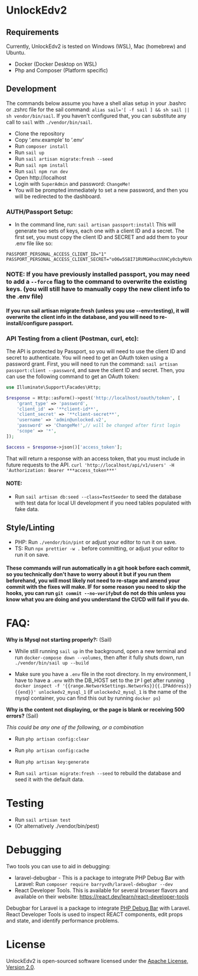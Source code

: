 # UnlockEdv2

## Requirements

Currently, UnlockEdv2 is tested on Windows (WSL), Mac (homebrew) and Ubuntu.

-   Docker (Docker Desktop on WSL)
-   Php and Composer (Platform specific)

## Development

The commands below assume you have a shell alias setup in your .bashrc or .zshrc file for the sail command: `alias sail='[ -f sail ] && sh sail || sh vendor/bin/sail`. If you haven't configured that, you can substitute any call to `sail` with `./vendor/bin/sail`.

-   Clone the repository
-   Copy ‘.env.example’ to ‘.env’
-   Run `composer install`
-   Run `sail up`
-   Run `sail artisan migrate:fresh --seed`
-   Run `sail npm install`
-   Run `sail npm run dev`
-   Open http://localhost
-   Login with `SuperAdmin` and password: `ChangeMe!`
-   You will be prompted immediately to set a new password, and then you will be redirected to the dashboard.

### AUTH/Passport Setup:

-   In the command line, run: `sail artisan passport:install`
    This will generate two sets of keys, each one with a client ID and a secret. The first set, you must copy the client ID and SECRET and add them to your .env file like so:

```
PASSPORT_PERSONAL_ACCESS_CLIENT_ID="1"
PASSPORT_PERSONAL_ACCESS_CLIENT_SECRET="o06w5S8I71RVMGHhocUVHCy0cbyMoVqxsHB8Rd3I"
```

### NOTE: If you have previously installed passport, you may need to add a `--force` flag to the command to overwrite the existing keys. (you will still have to manually copy the new client info to the .env file)

#### If you run sail artisan migrate:fresh (unless you use --env=testing), it will overwrite the client info in the database, and you will need to re-install/configure passport.

### API Testing from a client (Postman, curl, etc):

The API is protected by Passport, so you will need to use the client ID and secret to authenticate. You will need to get an OAuth token using a password grant. First, you will need to run the command: `sail artisan passport:client --password`, and save the client ID and secret. Then, you can use the following command to get an OAuth token:

```php
use Illuminate\Support\Facades\Http;

$response = Http::asForm()->post('http://localhost/oauth/token', [
    'grant_type' => 'password',
    'client_id' => '**client-id**',
    'client_secret' => '**client-secret**',
    'username' => 'admin@unlocked.v2',
    'password' => 'ChangeMe!',// will be changed after first login
    'scope' => '*',
]);

$access = $response->json()['access_token'];
```

That will return a response with an access token, that you must include in future requests to the API.
`curl 'http://localhost/api/v1/users' -H 'Authorization: Bearer ***access_token***'`

#### NOTE:

-   Run `sail artisan db:seed --class=TestSeeder` to seed the database with test data for local UI development if you need tables populated with fake data.

## Style/Linting

-   PHP: Run `./vendor/bin/pint` or adjust your editor to run it on save.
-   TS: Run `npx prettier -w .` before committing, or adjust your editor to run it on save.

#### These commands _will_ run automatically in a git hook before each commit, so you technically don't have to worry about it but if you run them beforehand, you will most likely not need to re-stage and amend your commit with the fixes will make. IF for some reason you need to skip the hooks, you can run `git commit --no-verify`but do not do this unless you know what you are doing and you understand the CI/CD will fail if you do.

# FAQ:

**Why is Mysql not starting properly?:** (Sail)

-   While still running `sail up` in the background, open a new terminal and run `docker-compose down --volumes`, then after it fully shuts down, run `./vendor/bin/sail up --build`

-   Make sure you have a `.env` file in the root directory. In my environment, I have to have a `.env` with the DB_HOST set to the `IP` I get after running `docker inspect -f '{{range.NetworkSettings.Networks}}{{.IPAddress}}{{end}}' unlockedv2_mysql_1` (if `unlockedv2_mysql_1` is the name of the mysql container, you can find this out by running `docker ps`)

**Why is the content not displaying, or the page is blank or receiving 500 errors?** (Sail)

_This could be any one of the following, or a combination_

-   Run `php artisan config:clear`
-   Run `php artisan config:cache`

-   Run `php artisan key:generate`

-   Run `sail artisan migrate:fresh --seed` to rebuild the database and seed it with the default data.

# Testing

-   Run `sail artisan test`
-   (Or alternatively ./vendor/bin/pest)

# Debugging

Two tools you can use to aid in debugging:

-   laravel-debugbar - This is a package to integrate PHP Debug Bar with Laravel: Run `composer require barryvdh/laravel-debugbar --dev`
-   React Developer Tools. This is available for several browser flavors and available on their website: https://react.dev/learn/react-developer-tools

Debugbar for Laravel is a package to integrate [PHP Debug Bar](http://phpdebugbar.com/) with Laravel. React Developer Tools is used to inspect REACT components, edit props and state, and identify performance problems.

# License

UnlockEdv2 is open-sourced software licensed under the [Apache License, Version 2.0](https://opensource.org/license/apache-2-0/).
